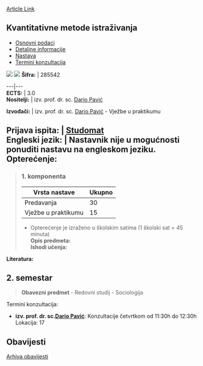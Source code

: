 [Article Link](https://www.fhs.hr/predmet/kmi_c)

## Kvantitativne metode istraživanja
  * [Osnovni podaci](https://www.fhs.hr/predmet/kmi_c#v1id-523769_952405_1_0 "Osnovni podaci")
  * [Detaljne informacije](https://www.fhs.hr/predmet/kmi_c#v1id-523769_952405_1_1 "Detaljne informacije")
  * [Nastava](https://www.fhs.hr/predmet/kmi_c#v1id-523769_952405_1_2 "Nastava")
  * [Termini konzultacija](https://www.fhs.hr/predmet/kmi_c#v1id-523769_952405_1_3 "Termini konzultacija")


[![](https://www.fhs.hr/img/flags/gif/hr.gif)](https://www.fhs.hr/predmet/kmi_c) [![](https://www.fhs.hr/img/flags/gif/gb.gif)](https://www.fhs.hr/en/course/qrm_b)
**Šifra:** |  285542  
  
---|---  
**ECTS:** |  3.0   
**Nositelji:** |  izv. prof. dr. sc. [Dario Pavić](https://www.fhs.hr/djelatnik/dario.pavic)   
  
**Izvođači:** |  izv. prof. dr. sc. [Dario Pavić](https://www.fhs.hr/djelatnik/dario.pavic) - Vježbe u praktikumu  
  
**Prijava ispita:** |  [Studomat](http://www.isvu.hr/studomat)  
**Engleski jezik:** |  Nastavnik nije u mogućnosti ponuditi nastavu na engleskom jeziku.   
**Opterećenje:**  
---  
> ### 1. komponenta
> | Vrsta nastave | Ukupno  
> ---|---  
> Predavanja | 30  
> Vježbe u praktikumu | 15  
> * Opterećenje je izraženo u školskim satima (1 školski sat = 45 minuta)   
**Opis predmeta:**  
> **Ishodi učenja:**  

  
**Literatura:**  

  
**2. semestar**  
---  
> **Obavezni predmet** - Redovni studij - Sociologija  
>   
Termini konzultacija: 
  * **izv. prof. dr. sc.[Dario Pavić](https://www.fhs.hr/djelatnik/dario.pavic)**: 
Konzultacije četvrtkom od 11:30h do 12:30h
Lokacija: 17 


## Obavijesti
[Arhiva obavijesti](https://www.fhs.hr/predmet/kmi_c?@=21tw7#news_132567 "Arhiva obavijesti")
